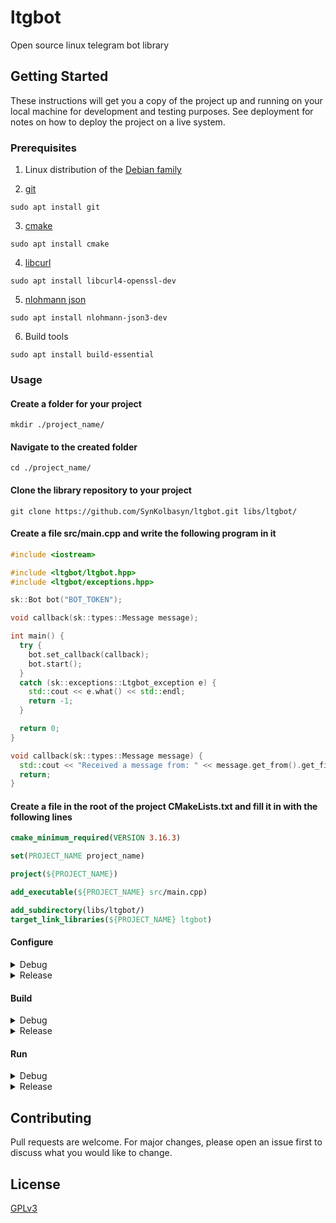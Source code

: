 # ltgbot
Open source linux telegram bot library

## Getting Started

These instructions will get you a copy of the project up and running on your local machine for development and testing purposes. See deployment for notes on how to deploy the project on a live system.

### Prerequisites

1. Linux distribution of the [Debian family](https://distrowatch.com/search.php?basedon=Debian&status=Active#distrosearch)

2. [git](https://git-scm.com/)
```Shell
sudo apt install git
```

3. [cmake](https://cmake.org/)
```Shell
sudo apt install cmake
```

4. [libcurl](https://curl.se/libcurl/)
```Shell
sudo apt install libcurl4-openssl-dev
```

5. [nlohmann json](https://github.com/nlohmann/json.git)
```Shell
sudo apt install nlohmann-json3-dev
```

6. Build tools
```Shell
sudo apt install build-essential
```

### Usage

#### Create a folder for your project
```Shell
mkdir ./project_name/
```

#### Navigate to the created folder
```Shell
cd ./project_name/
```

#### Clone the library repository to your project
```Shell
git clone https://github.com/SynKolbasyn/ltgbot.git libs/ltgbot/
```

#### Create a file src/main.cpp and write the following program in it
```C++
#include <iostream>

#include <ltgbot/ltgbot.hpp>
#include <ltgbot/exceptions.hpp>

sk::Bot bot("BOT_TOKEN");

void callback(sk::types::Message message);

int main() {
  try {
    bot.set_callback(callback);
    bot.start();
  }
  catch (sk::exceptions::Ltgbot_exception e) {
    std::cout << e.what() << std::endl;
    return -1;
  }

  return 0;
}

void callback(sk::types::Message message) {
  std::cout << "Received a message from: " << message.get_from().get_first_name() << std::endl << "Text: " << message.get_text() << std::endl;
  return;
}

```

#### Create a file in the root of the project CMakeLists.txt and fill it in with the following lines
```CMake
cmake_minimum_required(VERSION 3.16.3)

set(PROJECT_NAME project_name)

project(${PROJECT_NAME})

add_executable(${PROJECT_NAME} src/main.cpp)

add_subdirectory(libs/ltgbot/)
target_link_libraries(${PROJECT_NAME} ltgbot)

```

#### Configure
<details>
<summary>Debug</summary>

```Shell
cmake -S ./ -B ./build/Debug/ -G "Unix Makefiles" -D CMAKE_BUILD_TYPE=Debug
```
</details>

<details>
<summary>Release</summary>

```Shell
cmake -S ./ -B ./build/Release/ -G "Unix Makefiles" -D CMAKE_BUILD_TYPE=Release
```
</details>

#### Build
<details>
<summary>Debug</summary>

```Shell
make --build ./build/Debug/ --config Debug
```
</details>

<details>
<summary>Release</summary>

```Shell
cmake --build ./build/Release/ --config Release
```
</details>

#### Run
<details>
<summary>Debug</summary>

```Shell
./build/Debug/project_name
```
</details>

<details>
<summary>Release</summary>

```Shell
./build/Release/project_name
```
</details>

## Contributing

Pull requests are welcome. For major changes, please open an issue first
to discuss what you would like to change.

## License

[GPLv3](https://www.gnu.org/licenses/gpl-3.0-standalone.html)
